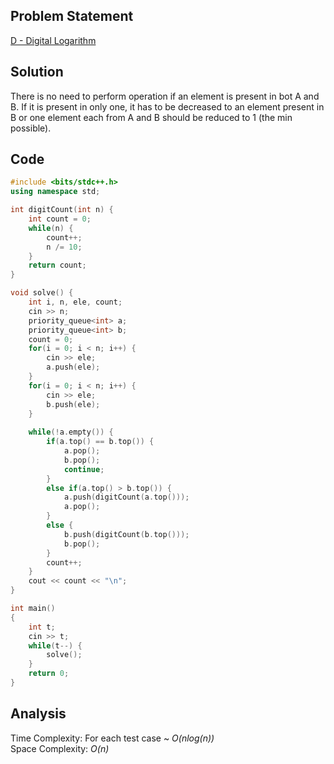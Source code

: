 ## Problem Statement
[D - Digital Logarithm](https://codeforces.com/contest/1728/problem/C)

## Solution
There is no need to perform operation if an element is present in bot A and B. If it is present in only one, it has to be decreased to an element present in B or one element each from A and B should be reduced to 1 (the min possible).

## Code
```cpp
#include <bits/stdc++.h>
using namespace std;

int digitCount(int n) {
    int count = 0;
    while(n) {
        count++;
        n /= 10;
    }
    return count;
}

void solve() {
    int i, n, ele, count;
    cin >> n;
    priority_queue<int> a;
    priority_queue<int> b;
    count = 0;
    for(i = 0; i < n; i++) {
        cin >> ele;
        a.push(ele);
    }
    for(i = 0; i < n; i++) {
        cin >> ele;
        b.push(ele);
    }
    
    while(!a.empty()) {
        if(a.top() == b.top()) {
            a.pop();
            b.pop();
            continue;
        }
        else if(a.top() > b.top()) {
            a.push(digitCount(a.top()));
            a.pop();
        }
        else {
            b.push(digitCount(b.top()));
            b.pop();
        }
        count++;
    }
    cout << count << "\n";
}

int main()
{
    int t;
    cin >> t;
    while(t--) {
        solve();
    }
    return 0;
}
```

## Analysis
Time Complexity: For each test case ~ <i>O(nlog(n))</i> 
<br>
Space Complexity: <i>O(n)</i>
